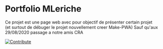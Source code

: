 # Portfolio MLeriche

Ce projet est une page web avec pour objectif de présenter certain projet (et surtout de débuger le projet nouvellement creer Make-PWA)
Sauf qu'aux 29/08/2020 passage a notre amis CRA

[![Contribute](https://www.eclipse.org/che/contribute.svg)](https://che-eclipse-che.che.weebo.fr/f?url=https://github.com/Batleforc/portfolio)
